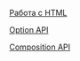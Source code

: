 [Работа с HTML](https://github.com/yudeek/vue-course/tree/html)

[Option API](https://github.com/yudeek/vue-course/tree/option)

[Composition API](https://github.com/yudeek/vue-course/tree/composition)
